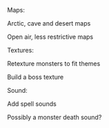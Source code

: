 Maps:

Arctic, cave and desert maps

Open air, less restrictive maps

Textures:

Retexture monsters to fit themes

Build a boss texture

Sound:

Add spell sounds

Possibly a monster death sound?
